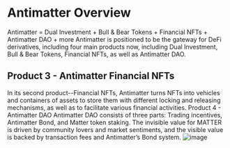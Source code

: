 # Antimatter Overview
Antimatter = Dual Investment + Bull & Bear Tokens + Financial NFTs + Antimatter DAO + more
Antimatter is positioned to be the gateway for DeFi derivatives, including four main products now, including Dual Investment, Bull & Bear Tokens, Financial NFTs, as well as Antimatter DAO. 
## Product 3 - Antimatter Financial NFTs
In its second product--Financial NFTs, Antimatter turns NFTs into vehicles and containers of assets to store them with different locking and releasing mechanisms, as well as to facilitate various financial activities.
Product 4 - Antimatter DAO
Antimatter DAO consists of three parts: Trading incentives, Antimatter Bond, and Matter token staking. The invisible value for MATTER is driven by community lovers and market sentiments, and the visible value is backed by transaction fees and Antimatter’s Bond system.
![image](https://github.com/antimatter-finance/antimatter-assets/blob/main/antimatter-project.png)

